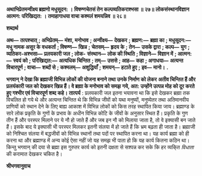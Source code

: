**अथाभिप्रेतमन्वीक्ष्य ब्रह्मणो मधुसूदन: ।** **विषण्णचेतसं तेन कल्पव्यतिकराश्भसा ॥ २७॥** **लोकसंस्थानविज्ञान आत्मन: परिखिद्यत: ।** **तमाहागाधया वाचा कश्मलं शमयन्निव ॥ २८॥** 

**शब्दार्थ** 

**अथ—** **तत्पश्चात्** **; अभिप्रेतम्—** **मंशा, मनोभाव** **; अन्वीक्ष्य—** **देखकर** **; ब्रह्मण:—** **ब्रह्मा का** **; मधुसूदन:—** **मधु नामक असुर के** **वधकर्ता** **; विषण्ण—** **खिन्न** **; चेतसम्—** **हृदय के** **; तेन—** **उसके द्वारा** **; कल्प—** **युग** **; व्यतिकर-अश्भसा—** **प्रलयकारी जल** **; लोक-** **संस्थान—** **लोक की स्थिति** **; विज्ञाने—** **विज्ञान में** **; आत्मन:—** **स्वयं को** **; परिखिद्यत:—** **अत्यधिक चिन्तित** **; तम्—** **उससे** **; आह—** **कहा** **; अगाधया—** **अत्यन्त विचारपूर्ण** **; वाचा—** **शब्दों से** **; कश्मलम्—** **अशुद्धियाँ** **; शमयन्—** **हटाते हुए** **; इव—** **मानो।** **.** 

**भगवान् ने देखा कि ब्रह्माजी विभिन्न लोकों की योजना बनाने तथा उनके निर्माण को लेकर** **अतीव चिन्तित हैं और प्रलयंकारी जल को देखकर खिन्न हैं। वे ब्रह्मा के मनोभाव को समझ** **गये, अत: उन्होंने उत्पन्न मोह को दूर करते हुए गश्भीर एवं विचारपूर्ण शब्द कहे।** **तात्पर्य** : प्रलयकारी जल इतना भयावना था कि इसे देखकर ब्रह्मा तक विचलित हो गये थे और अत्यन्त चिन्तित थे कि विभिन्न जीवों को यथा मनुष्यों, मनुष्येतर तथा अतिमानवीय प्राणियों को स्थान देने के लिए बाह्य आकाश में विभिन्न लोकों को किस तरह स्थापित किया जाय। ब्रह्माण्ड के सारे लोक प्रकृति के गुणों के प्रभाव के अधीन विभिन्न कोटि के जीवों के अनुसार स्थित हैं। प्रकृति के गुण तीन हैं और परस्पर मिलाने पर ये नौ हो जाते हैं और जब इन नौ को मिलाया जाता है, तो वे इक्यासी बन जाते हैं। इसके बाद ये इक्यासी भी परस्पर मिलकर इतनी संलया में हो जाते हैं कि भ्रम बढ़ता ही जाता है। ब्रह्माजी को निश्चित संलया में बद्धजीवों को विभिन्न स्थानों तथा पदों पर स्थापित करना था। यह कार्य ब्रह्मा को ही करना था और ब्रह्माण्ड में अन्य कोई ऐसा नहीं जो यह समझ भी पाता हो कि यह कार्य कितना कठिन था। किन्तु भगवान् की दया से ब्रह्मा इस गुरुतर कार्य को इतनी दक्षता से सश्पन्न कर सके कि हर व्यकि्त *विधाता* की करामात देखकर चकित है।  

**श्रीभगवानुवाच** 